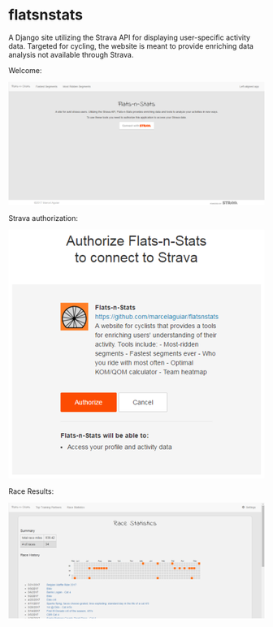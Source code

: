 # flatsnstats
A Django site utilizing the Strava API for displaying user-specific activity data. Targeted for cycling, the website is meant to provide enriching data analysis not available through Strava.

Welcome:

![first capture](/README_IMAGES/welcome.PNG?raw=true "Welcome page")

Strava authorization:

![first capture](/README_IMAGES/auth_redirect.PNG?raw=true "Strava authorization page")

Race Results:

![first capture](/README_IMAGES/race_results.PNG?raw=true "Race results page")